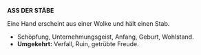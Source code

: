 **ASS DER STÄBE**

Eine Hand erscheint aus einer Wolke und hält einen Stab.

* Schöpfung, Unternehmungsgeist, Anfang, Geburt, Wohlstand. 
* **Umgekehrt:** Verfall, Ruin, getrübte Freude. 
